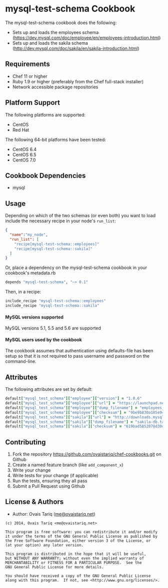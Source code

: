 mysql-test-schema Cookbook
=====================
The mysql-test-schema cookbook does the following:
- Sets up and loads the employees schema (https://dev.mysql.com/doc/employee/en/employees-introduction.html)
- Sets up and loads the sakila schema (http://dev.mysql.com/doc/sakila/en/sakila-introduction.html)

Requirements
------------
- Chef 11 or higher
- Ruby 1.9 or higher (preferably from the Chef full-stack installer)
- Network accessible package repositories

Platform Support
----------------
The following platforms are supported:
* CentOS
* Red Hat

The following 64-bit platforms have been tested:
* CentOS 6.4
* CentOS 6.5
* CentOS 7.0

Cookbook Dependencies
---------------------
- mysql

Usage
-----
Depending on which of the two schemas (or even both) you want to load include the necessary recipe in your node's `run_list`:

```json
{
  "name":"my_node",
  "run_list": [
    "recipe[mysql-test-schema::employees]"
    "recipe[mysql-test-schema::sakila]"
  ]
}
```

Or, place a dependency on the mysql-test-schema cookbook in your cookbook's  metadata.rb

```ruby
depends "mysql-test-schema", "~> 0.1"
```

Then, in a recipe:

```ruby
include_recipe "mysql-test-schema::employees"
include_recipe "mysql-test-schema::sakila"
```

#### MySQL versions supported
MySQL versions 5.1, 5.5 and 5.6 are supported

#### MySQL users used by the cookbook
The cookbook assumes that authentication using defaults-file has been setup so that it is not required to pass username and password on the command-line.

Attributes
----------
The following attributes are set by default:
```ruby
default["mysql_test_schema"]["employee"]["version"] = "1.0.6"
default["mysql_test_schema"]["employee"]["url"] = "https://launchpad.net/test-db/employees-db-1/#{node["mysql_test_schema"]["employee"]["version"]}/+download"
default["mysql_test_schema"]["employee"]["dump_filename"] = "employees_db-full-#{node["mysql_test_schema"]["employee"]["version"]}.tar.bz2"
default["mysql_test_schema"]["employee"]["checksum"] = "9be9b830a185e947758581cb06f529d1e8b675b29cde13a2860b1319b7e1cb7d"
default["mysql_test_schema"]["sakila"]["url"] = "http://downloads.mysql.com/docs"
default["mysql_test_schema"]["sakila"]["dump_filename"] = "sakila-db.tar.gz"
default["mysql_test_schema"]["sakila"]["checksum"] = "619bad5852078d30d7812492f4e75b3b4baeae99034b34a4934b3715c2abf2b8"
```

Contributing
------------
1. Fork the repository https://github.com/ovaistariq/chef-cookbooks.git on Github
2. Create a named feature branch (like `add_component_x`)
3. Write your change
4. Write tests for your change (if applicable)
5. Run the tests, ensuring they all pass
6. Submit a Pull Request using Github

License & Authors
-----------------
- Author: Ovais Tariq (<me@ovaistariq.net>)

```text
(c) 2014, Ovais Tariq <me@ovaistariq.net>

This program is free software: you can redistribute it and/or modify
it under the terms of the GNU General Public License as published by
the Free Software Foundation, either version 3 of the License, or
(at your option) any later version.

This program is distributed in the hope that it will be useful,
but WITHOUT ANY WARRANTY; without even the implied warranty of
MERCHANTABILITY or FITNESS FOR A PARTICULAR PURPOSE.  See the
GNU General Public License for more details.

You should have received a copy of the GNU General Public License
along with this program.  If not, see <http://www.gnu.org/licenses/>.
```
